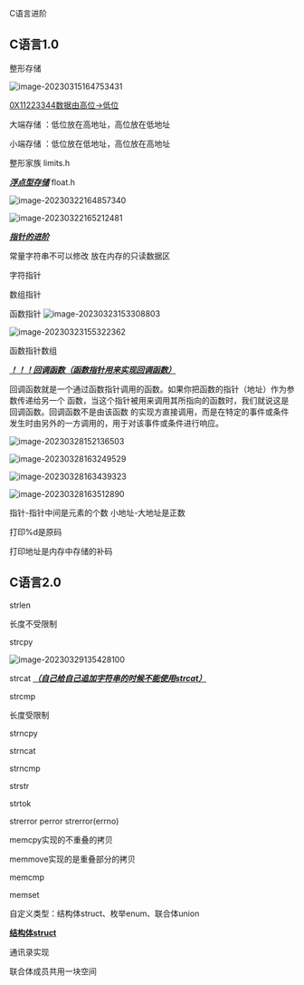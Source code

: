 C语言进阶

## C语言1.0

整形存储

![image-20230315164753431](C:\Users\14521\AppData\Roaming\Typora\typora-user-images\image-20230315164753431.png)

<u>0X11223344数据由高位->低位</u>

大端存储 ：低位放在高地址，高位放在低地址

小端存储 ：低位放在低地址，高位放在高地址

 整形家族 limits.h

***<u>浮点型存储</u>*** float.h

![image-20230322164857340](C:\Users\14521\AppData\Roaming\Typora\typora-user-images\image-20230322164857340.png)

![image-20230322165212481](C:\Users\14521\AppData\Roaming\Typora\typora-user-images\image-20230322165212481.png)

***<u>指针的进阶</u>***

常量字符串不可以修改 放在内存的只读数据区

字符指针 

数组指针

函数指针 ![image-20230323153308803](C:\Users\14521\AppData\Roaming\Typora\typora-user-images\image-20230323153308803.png)

![image-20230323155322362](C:\Users\14521\AppData\Roaming\Typora\typora-user-images\image-20230323155322362.png) 

函数指针数组

***<u>！！！回调函数（函数指针用来实现回调函数）</u>***

回调函数就是一个通过函数指针调用的函数。如果你把函数的指针（地址）作为参数传递给另一个 函数，当这个指针被用来调用其所指向的函数时，我们就说这是回调函数。回调函数不是由该函数 的实现方直接调用，而是在特定的事件或条件发生时由另外的一方调用的，用于对该事件或条件进行响应。

![image-20230328152136503](C:\Users\14521\AppData\Roaming\Typora\typora-user-images\image-20230328152136503.png)

![image-20230328163249529](C:\Users\14521\AppData\Roaming\Typora\typora-user-images\image-20230328163249529.png)

![image-20230328163439323](C:\Users\14521\AppData\Roaming\Typora\typora-user-images\image-20230328163439323.png)

![image-20230328163512890](C:\Users\14521\AppData\Roaming\Typora\typora-user-images\image-20230328163512890.png)

指针-指针中间是元素的个数 小地址-大地址是正数

打印%d是原码

打印地址是内存中存储的补码

## C语言2.0

strlen

长度不受限制

strcpy

![image-20230329135428100](C:\Users\14521\AppData\Roaming\Typora\typora-user-images\image-20230329135428100.png)

strcat ***<u>（自己给自己追加字符串的时候不能使用strcat）</u>***

strcmp

长度受限制

strncpy

strncat

strncmp

strstr

strtok 

strerror perror strerror(errno)

memcpy实现的不重叠的拷贝

memmove实现的是重叠部分的拷贝

memcmp

memset

自定义类型：结构体struct、枚举enum、联合体union

**<u>结构体struct</u>**

通讯录实现 

联合体成员共用一块空间
